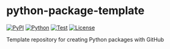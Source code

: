 # python-package-template

[![PyPI](https://img.shields.io/pypi/v/demonstration.svg?label=PyPI&style=flat-square)](https://pypi.org/project/demonstration/)
[![Python](https://img.shields.io/pypi/pyversions/demonstration.svg?label=Python&color=yellow&style=flat-square)](https://pypi.org/project/demonstration/)
[![Test](https://img.shields.io/github/workflow/status/astropenguin/python-package-template/Test?logo=github&label=Test&style=flat-square)](https://github.com/astropenguin/python-package-template/actions)
[![License](https://img.shields.io/badge/license-MIT-blue.svg?label=License&style=flat-square)](LICENSE)

Template repository for creating Python packages with GitHub

